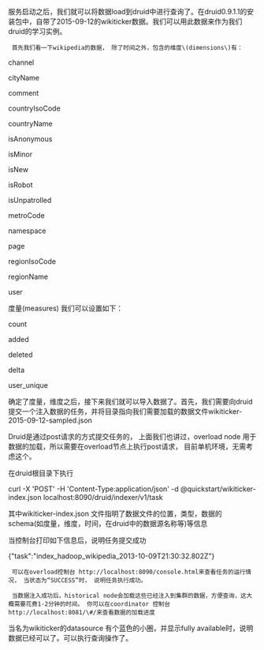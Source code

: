 服务启动之后，我们就可以将数据load到druid中进行查询了。在druid0.9.1.1的安装包中，自带了2015-09-12的wikiticker数据。我们可以用此数据来作为我们druid的学习实例。

```
 首先我们看一下wikipedia的数据， 除了时间之外，包含的维度\(dimensions\)有：
```

channel

cityName

comment

countryIsoCode

countryName

isAnonymous

isMinor

isNew

isRobot

isUnpatrolled

metroCode

namespace

page

regionIsoCode

regionName

user

度量\(measures\) 我们可以设置如下：

count

added

deleted

delta

user\_unique

确定了度量，维度之后，接下来我们就可以导入数据了。首先，我们需要向druid提交一个注入数据的任务，并将目录指向我们需要加载的数据文件wikiticker-2015-09-12-sampled.json

Druid是通过post请求的方式提交任务的， 上面我们也讲过，overload node 用于数据的加载，所以需要在overload节点上执行post请求， 目前单机环境，无需考虑这个。

在druid根目录下执行

curl -X 'POST' -H 'Content-Type:application/json' -d @quickstart/wikiticker-index.json localhost:8090/druid/indexer/v1/task

其中wikiticker-index.json 文件指明了数据文件的位置，类型，数据的schema\(如度量，维度，时间，在druid中的数据源名称等\)等信息

 当控制台打印如下信息后，说明任务提交成功

{"task":"index\_hadoop\_wikipedia\_2013-10-09T21:30:32.802Z"}

     可以在overload控制台 http://localhost:8090/console.html来查看任务的运行情况， 当状态为“SUCCESS”时， 说明任务执行成功。

     当数据注入成功后，historical node会加载这些已经注入到集群的数据，方便查询，这大概需要花费1-2分钟的时间。 你可以在coordinator 控制台http://localhost:8081/\#/来查看数据的加载进度

当名为wikiticker的datasource 有个蓝色的小圈，并显示fully available时，说明数据已经可以了。可以执行查询操作了。

